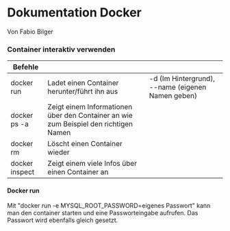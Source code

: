# Dokumentation Docker
Von Fabio Bilger



### Container interaktiv verwenden

|Befehle            |               |                                                                     |
| -------------------| ------------- |---------------------------------------------------------------------|
|docker run <name>  | Ladet einen Container herunter/führt ihn aus  | -d (Im Hintergrund), --name (eigenen Namen geben)|
|docker ps -a       | Zeigt einem Informationen über den Container an wie zum Beispiel den richtigen Namen|
|docker rm          | Löscht einen Container wieder | 
|docker inspect <name> | Zeigt einem viele Infos über einen Container an |
 


#### Docker run
 
Mit "docker run -e MYSQL_ROOT_PASSWORD=eigenes Passwort" kann man den container starten und eine Passworteingabe aufrufen. Das Passwort wird ebenfalls gleich gesetzt.

